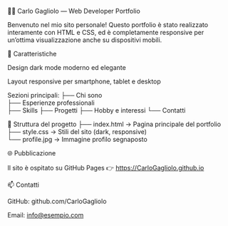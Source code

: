 🧑‍💻 Carlo Gagliolo — Web Developer Portfolio

Benvenuto nel mio sito personale!
Questo portfolio è stato realizzato interamente con HTML e CSS, ed è completamente responsive per un’ottima visualizzazione anche su dispositivi mobili.


🚀 Caratteristiche

Design dark mode moderno ed elegante

Layout responsive per smartphone, tablet e desktop

Sezioni principali:
├── Chi sono  
├── Esperienze professionali  
├── Skills
├── Progetti
├── Hobby e interessi
└── Contatti


🧱 Struttura del progetto
├── index.html      → Pagina principale del portfolio  
├── style.css       → Stili del sito (dark, responsive)  
└── profile.jpg     → Immagine profilo segnaposto


🌐 Pubblicazione

Il sito è ospitato su GitHub Pages
👉 https://CarloGagliolo.github.io


📫 Contatti

GitHub: github.com/CarloGagliolo

Email: info@esempio.com